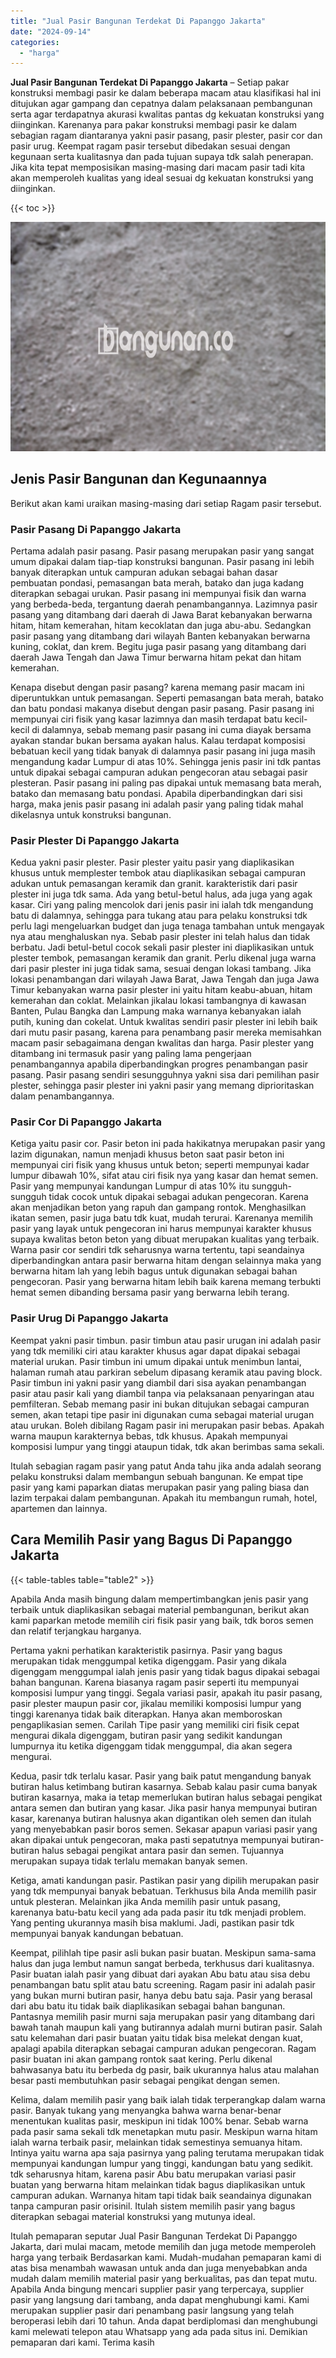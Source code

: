 ```yaml
---
title: "Jual Pasir Bangunan Terdekat Di Papanggo Jakarta"
date: "2024-09-14"
categories: 
  - "harga"
---
```


**Jual Pasir Bangunan Terdekat Di Papanggo Jakarta** – Setiap pakar konstruksi membagi pasir ke dalam beberapa macam atau klasifikasi hal ini ditujukan agar gampang dan cepatnya dalam pelaksanaan pembangunan serta agar terdapatnya akurasi kwalitas pantas dg kekuatan konstruksi yang diinginkan. Karenanya para pakar konstruksi membagi pasir ke dalam sebagian ragam diantaranya yakni pasir pasang, pasir plester, pasir cor dan pasir urug. Keempat ragam pasir tersebut dibedakan sesuai dengan kegunaan serta kualitasnya dan pada tujuan supaya tdk salah penerapan. Jika kita tepat memposisikan masing-masing dari macam pasir tadi kita akan memperoleh kualitas yang ideal sesuai dg kekuatan konstruksi yang diinginkan.

{{< toc >}}

![Jual Pasir Bangunan Terdekat Di Papanggo Jakarta](/images/jual-pasir-bangunan-20.png)

## Jenis Pasir Bangunan dan Kegunaannya

Berikut akan kami uraikan masing-masing dari setiap Ragam pasir tersebut.

### Pasir Pasang Di Papanggo Jakarta

Pertama adalah pasir pasang. Pasir pasang merupakan pasir yang sangat umum dipakai dalam tiap-tiap konstruksi bangunan. Pasir pasang ini lebih banyak diterapkan untuk campuran adukan sebagai bahan dasar pembuatan pondasi, pemasangan bata merah, batako dan juga kadang diterapkan sebagai urukan. Pasir pasang ini mempunyai fisik dan warna yang berbeda-beda, tergantung daerah penambangannya. Lazimnya pasir pasang yang ditambang dari daerah di Jawa Barat kebanyakan berwarna hitam, hitam kemerahan, hitam kecoklatan dan juga abu-abu. Sedangkan pasir pasang yang ditambang dari wilayah Banten kebanyakan berwarna kuning, coklat, dan krem. Begitu juga pasir pasang yang ditambang dari daerah Jawa Tengah dan Jawa Timur berwarna hitam pekat dan hitam kemerahan.

Kenapa disebut dengan pasir pasang? karena memang pasir macam ini diperuntukkan untuk pemasangan. Seperti pemasangan bata merah, batako dan batu pondasi makanya disebut dengan pasir pasang. Pasir pasang ini mempunyai ciri fisik yang kasar lazimnya dan masih terdapat batu kecil-kecil di dalamnya, sebab memang pasir pasang ini cuma diayak bersama ayakan standar bukan bersama ayakan halus. Kalau terdapat komposisi bebatuan kecil yang tidak banyak di dalamnya pasir pasang ini juga masih mengandung kadar Lumpur di atas 10%. Sehingga jenis pasir ini tdk pantas untuk dipakai sebagai campuran adukan pengecoran atau sebagai pasir plesteran. Pasir pasang ini paling pas dipakai untuk memasang bata merah, batako dan memasang batu pondasi. Apabila diperbandingkan dari sisi harga, maka jenis pasir pasang ini adalah pasir yang paling tidak mahal dikelasnya untuk konstruksi bangunan.

### Pasir Plester Di Papanggo Jakarta

Kedua yakni pasir plester. Pasir plester yaitu pasir yang diaplikasikan khusus untuk memplester tembok atau diaplikasikan sebagai campuran adukan untuk pemasangan keramik dan granit. karakteristik dari pasir plester ini juga tdk sama. Ada yang betul-betul halus, ada juga yang agak kasar. Ciri yang paling mencolok dari jenis pasir ini ialah tdk mengandung batu di dalamnya, sehingga para tukang atau para pelaku konstruksi tdk perlu lagi mengeluarkan budget dan juga tenaga tambahan untuk mengayak nya atau menghaluskan nya. Sebab pasir plester ini telah halus dan tidak berbatu. Jadi betul-betul cocok sekali pasir plester ini diaplikasikan untuk plester tembok, pemasangan keramik dan granit. Perlu dikenal juga warna dari pasir plester ini juga tidak sama, sesuai dengan lokasi tambang. Jika lokasi penambangan dari wilayah Jawa Barat, Jawa Tengah dan juga Jawa Timur kebanyakan warna pasir plester ini yaitu hitam keabu-abuan, hitam kemerahan dan coklat. Melainkan jikalau lokasi tambangnya di kawasan Banten, Pulau Bangka dan Lampung maka warnanya kebanyakan ialah putih, kuning dan cokelat. Untuk kwalitas sendiri pasir plester ini lebih baik dari mutu pasir pasang, karena para penambang pasir mereka memisahkan macam pasir sebagaimana dengan kwalitas dan harga. Pasir plester yang ditambang ini termasuk pasir yang paling lama pengerjaan penambangannya apabila diperbandingkan progres penambangan pasir pasang. Pasir pasang sendiri sesungguhnya yakni sisa dari pemilihan pasir plester, sehingga pasir plester ini yakni pasir yang memang diprioritaskan dalam penambangannya.

### Pasir Cor Di Papanggo Jakarta

Ketiga yaitu pasir cor. Pasir beton ini pada hakikatnya merupakan pasir yang lazim digunakan, namun menjadi khusus beton saat pasir beton ini mempunyai ciri fisik yang khusus untuk beton; seperti mempunyai kadar lumpur dibawah 10%, sifat atau ciri fisik nya yang kasar dan hemat semen. Pasir yang mempunyai kandungan Lumpur di atas 10% itu sungguh-sungguh tidak cocok untuk dipakai sebagai adukan pengecoran. Karena akan menjadikan beton yang rapuh dan gampang rontok. Menghasilkan ikatan semen, pasir juga batu tdk kuat, mudah terurai. Karenanya memilih pasir yang layak untuk pengecoran ini harus mempunyai karakter khusus supaya kwalitas beton beton yang dibuat merupakan kualitas yang terbaik. Warna pasir cor sendiri tdk seharusnya warna tertentu, tapi seandainya diperbandingkan antara pasir berwarna hitam dengan selainnya maka yang berwarna hitam lah yang lebih bagus untuk digunakan sebagai bahan pengecoran. Pasir yang berwarna hitam lebih baik karena memang terbukti hemat semen dibanding bersama pasir yang berwarna lebih terang.

### Pasir Urug Di Papanggo Jakarta

Keempat yakni pasir timbun. pasir timbun atau pasir urugan ini adalah pasir yang tdk memiliki ciri atau karakter khusus agar dapat dipakai sebagai material urukan. Pasir timbun ini umum dipakai untuk menimbun lantai, halaman rumah atau parkiran sebelum dipasang keramik atau paving block. Pasir timbun ini yakni pasir yang diambil dari sisa ayakan penambangan pasir atau pasir kali yang diambil tanpa via pelaksanaan penyaringan atau pemfilteran. Sebab memang pasir ini bukan ditujukan sebagai campuran semen, akan tetapi tipe pasir ini digunakan cuma sebagai material urugan atau urukan. Boleh dibilang Ragam pasir ini merupakan pasir bebas. Apakah warna maupun karakternya bebas, tdk khusus. Apakah mempunyai komposisi lumpur yang tinggi ataupun tidak, tdk akan berimbas sama sekali.

Itulah sebagian ragam pasir yang patut Anda tahu jika anda adalah seorang pelaku konstruksi dalam membangun sebuah bangunan. Ke empat tipe pasir yang kami paparkan diatas merupakan pasir yang paling biasa dan lazim terpakai dalam pembangunan. Apakah itu membangun rumah, hotel, apartemen dan lainnya.

## Cara Memilih Pasir yang Bagus Di Papanggo Jakarta

{{< table-tables table="table2" >}}

Apabila Anda masih bingung dalam mempertimbangkan jenis pasir yang terbaik untuk diaplikasikan sebagai material pembangunan, berikut akan kami paparkan metode memilih ciri fisik pasir yang baik, tdk boros semen dan relatif terjangkau harganya.

Pertama yakni perhatikan karakteristik pasirnya. Pasir yang bagus merupakan tidak menggumpal ketika digenggam. Pasir yang dikala digenggam menggumpal ialah jenis pasir yang tidak bagus dipakai sebagai bahan bangunan. Karena biasanya ragam pasir seperti itu mempunyai komposisi lumpur yang tinggi. Segala variasi pasir, apakah itu pasir pasang, pasir plester maupun pasir cor, jikalau memiliki komposisi lumpur yang tinggi karenanya tidak baik diterapkan. Hanya akan memboroskan pengaplikasian semen. Carilah Tipe pasir yang memiliki ciri fisik cepat mengurai dikala digenggam, butiran pasir yang sedikit kandungan lumpurnya itu ketika digenggam tidak menggumpal, dia akan segera mengurai.

Kedua, pasir tdk terlalu kasar. Pasir yang baik patut mengandung banyak butiran halus ketimbang butiran kasarnya. Sebab kalau pasir cuma banyak butiran kasarnya, maka ia tetap memerlukan butiran halus sebagai pengikat antara semen dan butiran yang kasar. Jika pasir hanya mempunyai butiran kasar, karenanya butiran halusnya akan digantikan oleh semen dan itulah yang menyebabkan pasir boros semen. Sekasar apapun variasi pasir yang akan dipakai untuk pengecoran, maka pasti sepatutnya mempunyai butiran-butiran halus sebagai pengikat antara pasir dan semen. Tujuannya merupakan supaya tidak terlalu memakan banyak semen.

Ketiga, amati kandungan pasir. Pastikan pasir yang dipilih merupakan pasir yang tdk mempunyai banyak bebatuan. Terkhusus bila Anda memilih pasir untuk plesteran. Melainkan jika Anda memilih pasir untuk pasang, karenanya batu-batu kecil yang ada pada pasir itu tdk menjadi problem. Yang penting ukurannya masih bisa maklumi. Jadi, pastikan pasir tdk mempunyai banyak kandungan bebatuan.

Keempat, pilihlah tipe pasir asli bukan pasir buatan. Meskipun sama-sama halus dan juga lembut namun sangat berbeda, terkhusus dari kualitasnya. Pasir buatan ialah pasir yang dibuat dari ayakan Abu batu atau sisa debu penambangan batu split atau batu screening. Ragam pasir ini adalah pasir yang bukan murni butiran pasir, hanya debu batu saja. Pasir yang berasal dari abu batu itu tidak baik diaplikasikan sebagai bahan bangunan. Pantasnya memilih pasir murni saja merupakan pasir yang ditambang dari bawah tanah maupun kali yang butirannya adalah murni butiran pasir. Salah satu kelemahan dari pasir buatan yaitu tidak bisa melekat dengan kuat, apalagi apabila diterapkan sebagai campuran adukan pengecoran. Ragam pasir buatan ini akan gampang rontok saat kering. Perlu dikenal bahwasanya batu itu berbeda dg pasir, baik ukurannya halus atau malahan besar pasti membutuhkan pasir sebagai pengikat dengan semen.

Kelima, dalam memilih pasir yang baik ialah tidak terperangkap dalam warna pasir. Banyak tukang yang menyangka bahwa warna benar-benar menentukan kualitas pasir, meskipun ini tidak 100% benar. Sebab warna pada pasir sama sekali tdk menetapkan mutu pasir. Meskipun warna hitam ialah warna terbaik pasir, melainkan tidak semestinya semuanya hitam. Intinya yaitu warna apa saja pasirnya yang paling terutama merupakan tidak mempunyai kandungan lumpur yang tinggi, kandungan batu yang sedikit. tdk seharusnya hitam, karena pasir Abu batu merupakan variasi pasir buatan yang berwarna hitam melainkan tidak bagus diaplikasikan untuk campuran adukan. Warnanya hitam tapi tidak baik seandainya digunakan tanpa campuran pasir orisinil. Itulah sistem memilih pasir yang bagus diterapkan sebagai material konstruksi yang mutunya ideal.

Itulah pemaparan seputar Jual Pasir Bangunan Terdekat Di Papanggo Jakarta, dari mulai macam, metode memilih dan juga metode memperoleh harga yang terbaik Berdasarkan kami. Mudah-mudahan pemaparan kami di atas bisa menambah wawasan untuk anda dan juga menyebabkan anda mudah dalam memilih material pasir yang berkualitas, pas dan tepat mutu. Apabila Anda bingung mencari supplier pasir yang terpercaya, supplier pasir yang langsung dari tambang, anda dapat menghubungi kami. Kami merupakan supplier pasir dari penambang pasir langsung yang telah beroperasi lebih dari 10 tahun. Anda dapat berdiplomasi dan menghubungi kami melewati telepon atau Whatsapp yang ada pada situs ini. Demikian pemaparan dari kami. Terima kasih

